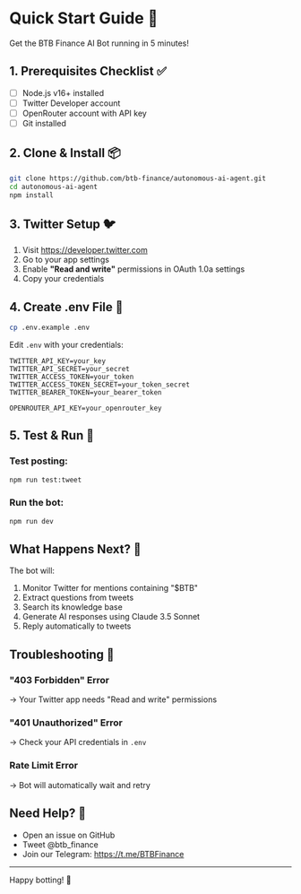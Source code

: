 # Quick Start Guide 🚀

Get the BTB Finance AI Bot running in 5 minutes!

## 1. Prerequisites Checklist ✅

- [ ] Node.js v16+ installed
- [ ] Twitter Developer account
- [ ] OpenRouter account with API key
- [ ] Git installed

## 2. Clone & Install 📦

```bash
git clone https://github.com/btb-finance/autonomous-ai-agent.git
cd autonomous-ai-agent
npm install
```

## 3. Twitter Setup 🐦

1. Visit https://developer.twitter.com
2. Go to your app settings
3. Enable **"Read and write"** permissions in OAuth 1.0a settings
4. Copy your credentials

## 4. Create .env File 🔐

```bash
cp .env.example .env
```

Edit `.env` with your credentials:
```
TWITTER_API_KEY=your_key
TWITTER_API_SECRET=your_secret
TWITTER_ACCESS_TOKEN=your_token
TWITTER_ACCESS_TOKEN_SECRET=your_token_secret
TWITTER_BEARER_TOKEN=your_bearer_token

OPENROUTER_API_KEY=your_openrouter_key
```

## 5. Test & Run 🎯

### Test posting:
```bash
npm run test:tweet
```

### Run the bot:
```bash
npm run dev
```

## What Happens Next? 🤖

The bot will:
1. Monitor Twitter for mentions containing "$BTB"
2. Extract questions from tweets
3. Search its knowledge base
4. Generate AI responses using Claude 3.5 Sonnet
5. Reply automatically to tweets

## Troubleshooting 🔧

### "403 Forbidden" Error
→ Your Twitter app needs "Read and write" permissions

### "401 Unauthorized" Error  
→ Check your API credentials in `.env`

### Rate Limit Error
→ Bot will automatically wait and retry

## Need Help? 💬

- Open an issue on GitHub
- Tweet @btb_finance
- Join our Telegram: https://t.me/BTBFinance

---

Happy botting! 🎉